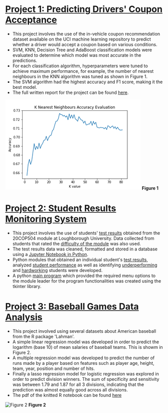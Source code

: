 # [Project 1: Predicting Drivers' Coupon Acceptance](https://github.com/kelvinsima2/coupon_predictor/blob/main/Coursework1.ipynb)

- This project involves the use of the in-vehicle coupon recommendation dataset available on the UCI machine learning repository to predict whether a driver would accept a coupon based on various conditions.
- SVM, KNN, Decision Tree and AdaBoost classification models were evaluated to determine which model was most accurate in the predictions.
- For each classification algorithm, hyperparameters were tuned to achieve maximum performance, for example, the number of nearest neighbours in the KNN algorithm was tuned as shown in Figure 1.
- The SVM algorithm had the highest accuracy and F1 score, making it the best model.
- The full written report for the project can be found [here](https://github.com/kelvinsima2/coupon_predictor/blob/main/report_F134712.pdf).

![Figure 1](https://github.com/kelvinsima2/coupon_predictor/blob/main/KNN_Accuracy.png?raw=true)
<b>Figure 1</b>

# [Project 2: Student Results Monitoring System](https://github.com/kelvinsima2/Student-Results)
- This project involves the use of students' [test results](https://github.com/kelvinsima2/Student-Results/blob/main/TestResultCSV%20files.zip) obtained from the 20COP504 module at Loughborough University. Data collected from students that rated the [difficulty of the module](https://github.com/kelvinsima2/Student-Results/blob/main/StudentRate.csv) was also used.
- The test results data was cleaned, formatted and stored in a database using a [Jupyter Notebook in Python](https://github.com/kelvinsima2/Student-Results/blob/main/CW1.ipynb).
- Python modules that obtained an individual student's [test results](https://github.com/kelvinsima2/Student-Results/blob/main/testResults.py), analyzed [student performance](https://github.com/kelvinsima2/Student-Results/blob/main/studentPerformance.py) as well as identifying [underperforming](https://github.com/kelvinsima2/Student-Results/blob/main/underperformingStudent.py) and [hardworking](https://github.com/kelvinsima2/Student-Results/blob/main/hardworkingStudents.py) students were developed.
- A python [main program](https://github.com/kelvinsima2/Student-Results/blob/main/menu.py) which provided the required menu options to the module leader for the program functionalities was created using the tkinter library. 

# [Project 3: Baseball Games Data Analysis](https://github.com/kelvinsima2/Baseball_teams_analysis_R_project/blob/main/baseball%20project.Rmd)
- This project involved using several datasets about American baseball from the R package 'Lahman'.
- A simple linear regression model was developed in order to predict the logarithm (base 10) of mean salaries of baseball teams. This is showm in Figure 2.
- A multiple regression model was developed to predict the number of runs made by a player based on features such as player age, height, team, year, position and number of hits.
- Finally a lasso regression model for logistic regression was explored in order to predict division winners. The sum of specificity and sensitivity was between 1.79 and 1.87 for all 3 divisions, indicating that the prediction was almost equally good across all divisions.
- The pdf of the knitted R notebook can be found [here](https://github.com/kelvinsima2/Baseball_teams_analysis_R_project/blob/main/Baseball%20Project.pdf)

![Figure 2](https://github.com/kelvinsima2/Baseball_teams_analysis_R_project/blob/main/Mean_Team_Salaries_Prediction_Band.png?raw=true)
<b>Figure 2</b>

